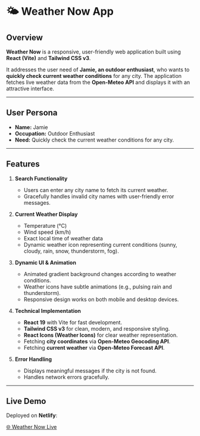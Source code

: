 # 🌤️ Weather Now App

## Overview

**Weather Now** is a responsive, user-friendly web application built using **React (Vite)** and **Tailwind CSS v3**.  

It addresses the user need of **Jamie, an outdoor enthusiast**, who wants to **quickly check current weather conditions** for any city. The application fetches live weather data from the **Open-Meteo API** and displays it with an attractive interface.

---

## User Persona

- **Name:** Jamie  
- **Occupation:** Outdoor Enthusiast  
- **Need:** Quickly check the current weather conditions for any city.  

---

## Features

1. **Search Functionality**  
   - Users can enter any city name to fetch its current weather.  
   - Gracefully handles invalid city names with user-friendly error messages.

2. **Current Weather Display**  
   - Temperature (°C)  
   - Wind speed (km/h)  
   - Exact local time of weather data  
   - Dynamic weather icon representing current conditions (sunny, cloudy, rain, snow, thunderstorm, fog).

3. **Dynamic UI & Animation**  
   - Animated gradient background changes according to weather conditions.  
   - Weather icons have subtle animations (e.g., pulsing rain and thunderstorm).  
   - Responsive design works on both mobile and desktop devices.

4. **Technical Implementation**  
   - **React 19** with Vite for fast development.  
   - **Tailwind CSS v3** for clean, modern, and responsive styling.  
   - **React Icons (Weather Icons)** for clear weather representation.  
   - Fetching **city coordinates** via **Open-Meteo Geocoding API**.  
   - Fetching **current weather** via **Open-Meteo Forecast API**.

5. **Error Handling**  
   - Displays meaningful messages if the city is not found.  
   - Handles network errors gracefully.

---

## Live Demo

Deployed on **Netlify**:

[🌐 Weather Now Live](https://weather4003.netlify.app/)
